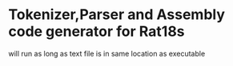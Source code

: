 # Tokenizer,Parser and Assembly code generator for Rat18s

will run as long as text file is in same location as executable

